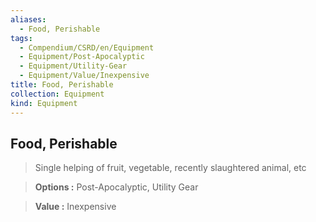 ```yaml
---
aliases:
  - Food, Perishable
tags:
  - Compendium/CSRD/en/Equipment
  - Equipment/Post-Apocalyptic
  - Equipment/Utility-Gear
  - Equipment/Value/Inexpensive
title: Food, Perishable
collection: Equipment
kind: Equipment
---
```

## Food, Perishable    
    
>Single helping of fruit, vegetable, recently slaughtered animal, etc    
> **Options :** Post-Apocalyptic, Utility Gear    
> **Value :** Inexpensive